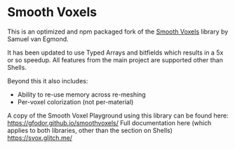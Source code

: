 # Smooth Voxels

This is an optimized and npm packaged fork of the [Smooth Voxels](https://svox.glitch.me/) library by Samuel van Egmond.

It has been updated to use Typed Arrays and bitfields which results in a 5x or so speedup. All features from the main project are supported other than Shells.

Beyond this it also includes:

- Ability to re-use memory across re-meshing
- Per-voxel colorization (not per-material)

A copy of the Smooth Voxel Playground using this library can be found here: https://gfodor.github.io/smoothvoxels/
Full documentation here (which applies to both libraries, other than the section on Shells) https://svox.glitch.me/
